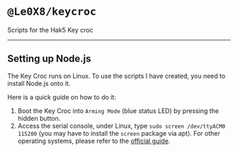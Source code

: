 # `@Le0X8/keycroc`

Scripts for the Hak5 Key croc

---

## Setting up Node.js

The Key Croc runs on Linux. To use the scripts I have created, you need to install Node.js onto it.

Here is a quick guide on how to do it:

1. Boot the Key Croc into `Arming Mode` (blue status LED) by pressing the hidden button.
2. Access the serial console, under Linux, type `sudo screen /dev/ttyACM0 115200` (you may have to install the `screen` package via apt). For other operating systems, please refer to the [official guide](https://docs.hak5.org/key-croc/basics/serial-console-access).
